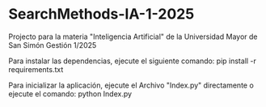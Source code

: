# SearchMethods-IA-1-2025
Projecto para la materia "Inteligencia Artificial" de la Universidad Mayor de San Simón
Gestión 1/2025

Para instalar las dependencias, ejecute el siguiente comando:
pip install -r requirements.txt

Para inicializar la aplicación, ejecute el Archivo "Index.py" directamente o ejecute el comando:
python Index.py